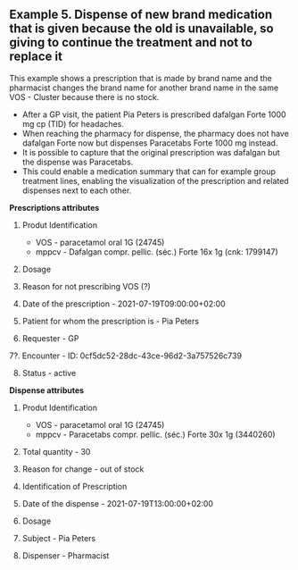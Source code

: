 ## Example 5. Dispense of new brand medication that is given because the old is unavailable, so giving to continue the treatment and not to replace it

This example shows a prescription that is made by brand name and the pharmacist changes the brand name for another brand name in the same VOS - Cluster because there is no stock.


* After a GP visit, the patient Pia Peters is prescribed dafalgan Forte 1000 mg cp (TID) for headaches.
* When reaching the pharmacy for dispense, the pharmacy does not have dafalgan Forte now but dispenses Paracetabs Forte 1000 mg instead.
* It is possible to capture that the original prescription was dafalgan but the dispense was Paracetabs.
* This could enable a medication summary that can for example group treatment lines, enabling the visualization of the prescription and related dispenses next to each other.

**Prescriptions attributes**
1. Produt Identification
    *	VOS - paracetamol oral 1G (24745)
    *	mppcv - Dafalgan compr. pellic. (séc.) Forte 16x 1g (cnk: 1799147)
2. Dosage 

3. Reason for not prescribing VOS (?) 

4. Date of the prescription - 2021-07-19T09:00:00+02:00
   
5. Patient for whom the prescription is - Pia Peters
   
6. Requester - GP

7?. Encounter - ID: 0cf5dc52-28dc-43ce-96d2-3a757526c739

8. Status - active


**Dispense attributes**
1. Produt Identification 
    * VOS - paracetamol oral 1G (24745)
    * mppcv - Paracetabs compr. pellic. (séc.) Forte 30x 1g (3440260)

2. Total quantity - 30
   
3. Reason for change - out of stock
   
4. Identification of Prescription
   
5. Date of the dispense - 2021-07-19T13:00:00+02:00
   
6. Dosage 

7. Subject - Pia Peters
   
8. Dispenser - Pharmacist
